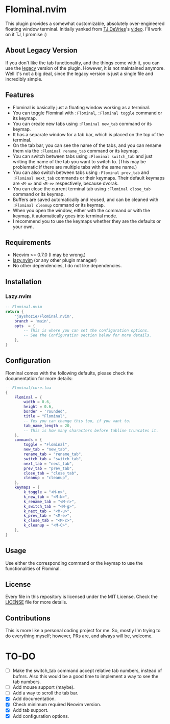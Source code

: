 # Flominal.nvim

This plugin provides a somewhat customizable, absolutely over-engineered
floating window terminal.
Initially yanked from [TJ DeVries](https://github.com/tjdevries)'s
[video](https://www.youtube.com/watch?v=5PIiKDES_wc).
I'll work on it TJ, I promise :)

## About Legacy Version

If you don't like the tab functionality, and the things come with it, you can
use the [legacy](https://github.com/jayshozie/Flominal.nvim/tree/legacy)
version of the plugin. However, it is not maintained anymore. Well it's not
a big deal, since the legacy version is just a single file and incredibly
simple.

## Features

- Flominal is basically just a floating window working as a terminal.
- You can toggle Flominal with `:Flominal`, `:Flominal toggle` command or
    its keymap.
- You can create new tabs using `:Flominal new_tab` command or its keymap.
- It has a separate window for a tab bar, which is placed on the top of the
    terminal.
- On the tab bar, you can see the name of the tabs, and you can rename them via
    the `:Flominal rename_tab` command or its keymap.
- You can switch between tabs using `:Flominal switch_tab` and just writing
    the name of the tab you want to switch to. (This may be problematic if
    there are multiple tabs with the same name.)
- You can also switch between tabs using `:Flominal prev_tab` and
    `:Flominal next_tab` commands or their keymaps. Their default keymaps are
    `<M-u>` and `<M-e>` respectively, because dvorak.
- You can close the current terminal tab using `:Flominal close_tab` command
    or its keymap.
- Buffers are saved automatically and reused, and can be cleaned with
    `:Flominal cleanup` command or its keymap.
- When you open the window, either with the command or with the keymap, it
    automatically goes into terminal mode.
- I recommend you to use the keymaps whether they are the defaults or your own.

## Requirements

- Neovim >= 0.7.0 (I may be wrong.)
- [lazy.nvim](https://github.com/folke/lazy.nvim) (or any other plugin manager)
- No other dependencies, I do not like dependencies.

## Installation

### Lazy.nvim

```lua
-- Flominal.nvim
return {
    'jayshozie/Flominal.nvim',
    branch = 'main',
    opts  = {
        -- This is where you can set the configuration options.
        -- See the Configuration section below for more details.
    },
}
```

## Configuration

Flominal comes with the following defaults, please check the documentation
for more details:

```lua
-- Flominal/core.lua
{
    Flominal = {
        width = 0.6,
        height = 0.6,
        border = 'rounded',
        title = "Flominal",
        -- Yes you can change this too, if you want to.
        tab_name_length = 20,
        -- This is how many characters before tabline truncates it.
    },
    commands = {
        toggle = "Flominal",
        new_tab = "new_tab",
        rename_tab = "rename_tab",
        switch_tab = "switch_tab",
        next_tab = "next_tab",
        prev_tab = "prev_tab",
        close_tab = "close_tab",
        cleanup = "cleanup",
    },
    keymaps = {
        k_toggle = "<M-n>",
        k_new_tab = "<M-N>",
        k_rename_tab = "<M-r>",
        k_switch_tab = "<M-g>",
        k_next_tab = "<M-u>",
        k_prev_tab = "<M-e>",
        k_close_tab = "<M-c>",
        k_cleanup = "<M-C>",
    },
}
```

## Usage

Use either the corresponding command or the keymap to use the functionalities
of Flominal.

## License

Every file in this repository is licensed under the MIT License.
Check the [LICENSE](LICENSE) file for more details.

## Contributions

This is more like a personal coding project for me. So, mostly I'm trying to do
everything myself; however, PRs are, and always will be, welcome. 

# TO-DO

- [ ] Make the switch_tab command accept relative tab numbers, instead of
    bufnrs. Also this would be a good time to implement a way to see the tab
    numbers.
- [ ] Add mouse support (maybe).
- [ ] Add a way to scroll the tab bar.
- [x] Add documentation.
- [x] Check minimum required Neovim version.
- [x] Add tab support.
- [x] Add configuration options.

